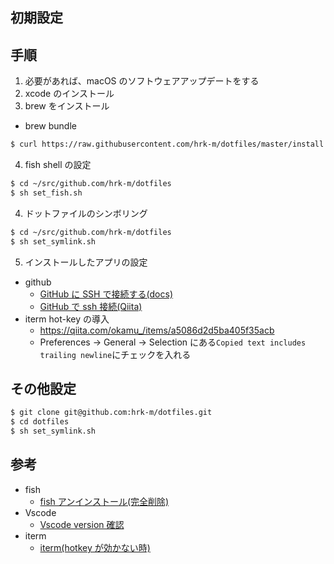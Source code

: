 ## 初期設定

## 手順

1. 必要があれば、macOS のソフトウェアアップデートをする
2. xcode のインストール
3. brew をインストール
  - brew bundle

```bash
$ curl https://raw.githubusercontent.com/hrk-m/dotfiles/master/install.sh | sh
```

4. fish shell の設定

```bash
$ cd ~/src/github.com/hrk-m/dotfiles
$ sh set_fish.sh
```

4. ドットファイルのシンボリング

```bash
$ cd ~/src/github.com/hrk-m/dotfiles
$ sh set_symlink.sh
```

5. インストールしたアプリの設定

- github
  - [GitHub に SSH で接続する(docs)](https://docs.github.com/ja/github/authenticating-to-github/connecting-to-github-with-ssh)
  - [GitHub で ssh 接続(Qiita)](https://qiita.com/shizuma/items/2b2f873a0034839e47ce)
- iterm hot-key の導入
  - https://qiita.com/okamu_/items/a5086d2d5ba405f35acb
  - Preferences -> General -> Selection にある`Copied text includes trailing newline`にチェックを入れる

## その他設定

```bash
$ git clone git@github.com:hrk-m/dotfiles.git
$ cd dotfiles
$ sh set_symlink.sh
```

## 参考

- fish
  - [fish アンインストール(完全削除)](https://natsukium.github.io/fish-docs-jp/faq/uninstall.html)
- Vscode
  - [Vscode version 確認](https://code.visualstudio.com/updates/v1_43)
- iterm
  - [iterm(hotkey が効かない時)](https://www.smartbowwow.com/2018/11/mojaveiterm2hot-key.html)
